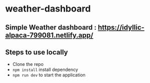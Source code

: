 # weather-dashboard

## Simple Weather dashboard : https://idyllic-alpaca-799081.netlify.app/

## Steps to use locally
  - Clone the repo
  - ```npm install``` install dependency
  - ```npm run dev``` to start the application 
